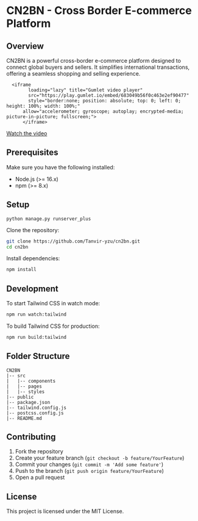 # CN2BN - Cross Border E-commerce Platform

## Overview
CN2BN is a powerful cross-border e-commerce platform designed to connect global buyers and sellers. It simplifies international transactions, offering a seamless shopping and selling experience.

      <iframe 
            loading="lazy" title="Gumlet video player"
            src="https://play.gumlet.io/embed/683049b56f0c463e2ef90477"
            style="border:none; position: absolute; top: 0; left: 0; height: 100%; width: 100%;"
          allow="accelerometer; gyroscope; autoplay; encrypted-media; picture-in-picture; fullscreen;">
          </iframe>



[Watch the video](https://play.gumlet.io/embed/683049b56f0c463e2ef90477)


## Prerequisites
Make sure you have the following installed:
- Node.js (>= 16.x)
- npm (>= 8.x)

## Setup

```
python manage.py runserver_plus
```
Clone the repository:
```bash
git clone https://github.com/Tanvir-yzu/cn2bn.git
cd cn2bn
```

Install dependencies:
```bash
npm install
```

## Development
To start Tailwind CSS in watch mode:
```bash
npm run watch:tailwind
```

To build Tailwind CSS for production:
```bash
npm run build:tailwind
```

## Folder Structure
```
CN2BN
|-- src
|   |-- components
|   |-- pages
|   |-- styles
|-- public
|-- package.json
|-- tailwind.config.js
|-- postcss.config.js
|-- README.md
```

## Contributing
1. Fork the repository
2. Create your feature branch (`git checkout -b feature/YourFeature`)
3. Commit your changes (`git commit -m 'Add some feature'`)
4. Push to the branch (`git push origin feature/YourFeature`)
5. Open a pull request

## License
This project is licensed under the MIT License.

